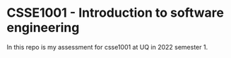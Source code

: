# CSSE1001 - Introduction to software engineering


In this repo is my assessment for csse1001 at UQ in 2022 semester 1.
